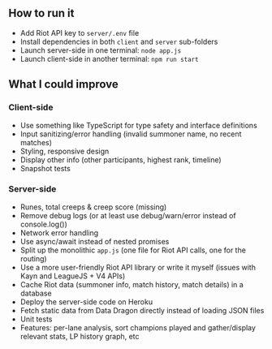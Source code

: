 ## How to run it

- Add Riot API key to `server/.env` file
- Install dependencies in both `client` and `server` sub-folders
- Launch server-side in one terminal: `node app.js`
- Launch client-side in another terminal: `npm run start`

## What I could improve

### Client-side

- Use something like TypeScript for type safety and interface definitions
- Input sanitizing/error handling (invalid summoner name, no recent matches)
- Styling, responsive design
- Display other info (other participants, highest rank, timeline)
- Snapshot tests

### Server-side

- Runes, total creeps & creep score (missing)
- Remove debug logs (or at least use debug/warn/error instead of console.log())
- Network error handling
- Use async/await instead of nested promises
- Split up the monolithic `app.js` (one file for Riot API calls, one for the routing)
- Use a more user-friendly Riot API library or write it myself (issues with Kayn and LeagueJS + V4 APIs)
- Cache Riot data (summoner info, match history, match details) in a database
- Deploy the server-side code on Heroku
- Fetch static data from Data Dragon directly instead of loading JSON files
- Unit tests
- Features: per-lane analysis, sort champions played and gather/display relevant stats, LP history graph, etc
